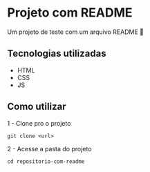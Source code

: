 # Projeto com README
Um projeto de teste com um arquivo README 
🚀
<br>
<img src="" alt="">
<br>
## Tecnologias utilizadas
- HTML
- CSS
- JS

## Como utilizar
1 - Clone pro o projeto
```
git clone <url>
```
2 - Acesse a pasta do projeto
```
cd repositorio-com-readme
```